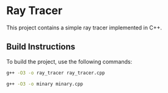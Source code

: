 # Ray Tracer

This project contains a simple ray tracer implemented in C++.

## Build Instructions

To build the project, use the following commands:

```bash
g++ -O3 -o ray_tracer ray_tracer.cpp
```

```bash
g++ -O3 -o minary minary.cpp
```
